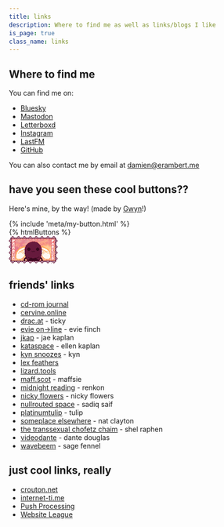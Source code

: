 ```yaml
---
title: links
description: Where to find me as well as links/blogs I like
is_page: true
class_name: links
---
```


## Where to find me

You can find me on:

- [Bluesky](https://bsky.app/profile/eramdam.me)
- [Mastodon](https://social.erambert.me/@eramdam)
- [Letterboxd](https://letterboxd.com/eramdam/)
- [Instagram](https://instagram.com/eramdam)
- [LastFM](https://www.last.fm/user/eramdam)
- [GitHub](https://github.com/eramdam)

You can also contact me by email at [damien@erambert.me](mailto:damien@erambert.me)

## have you seen these cool buttons??

Here's mine, by the way! (made by [Gwyn](https://shadenexus.com/)!)

<div class="buttons-mybutton">{% include 'meta/my-button.html' %}</div>

<div class="buttons">
  {% htmlButtons %}
</div>

<div class="eggbug-buttons"><img src="/public/buttons/eggbugforeverowo.png" class="pixel" /></div>

## friends' links

- [cd-rom journal](https://cdrom.ca/)
- [cervine.online](https://cervine.online/)
- [drac.at](https://drac.at/) - ticky
- [evie on→line](https://ewie.online/) - evie finch
- [jkap](https://jkap.io) - jae kaplan
- [kataspace](https://ellen.zone/) - ellen kaplan
- [kyn snoozes](https://kyn.bearblog.dev/) - kyn
- [lex feathers](https://lexfeathers.ca/)
- [lizard.tools](https://lizard.tools)
- [maff.scot](https://maff.scot/) - maffsie
- [midnight reading](https://renkotsuban.com/) - renkon
- [nicky flowers](https://nickyflowers.com/) - nicky flowers
- [nullrouted space](https://nullrouted.space/) - sadiq saif
- [platinumtulip](https://platinumtulip.garden/) - tulip
- [someplace elsewhere](https://blog.someplace-else.xyz/) - nat clayton
- [the transsexual chofetz chaim](https://shelraphen.com/) - shel raphen
- [videodante](https://blog.dante.cool/) - dante douglas
- [wavebeem](https://www.wavebeem.com/) - sage fennel

## just cool links, really

- [crouton.net](https://crouton.net)
- [internet-ti.me](https://internet-ti.me/)
- [Push Processing](https://pushprocess.ing/)
- [Website League](https://websiteleague.org/)
